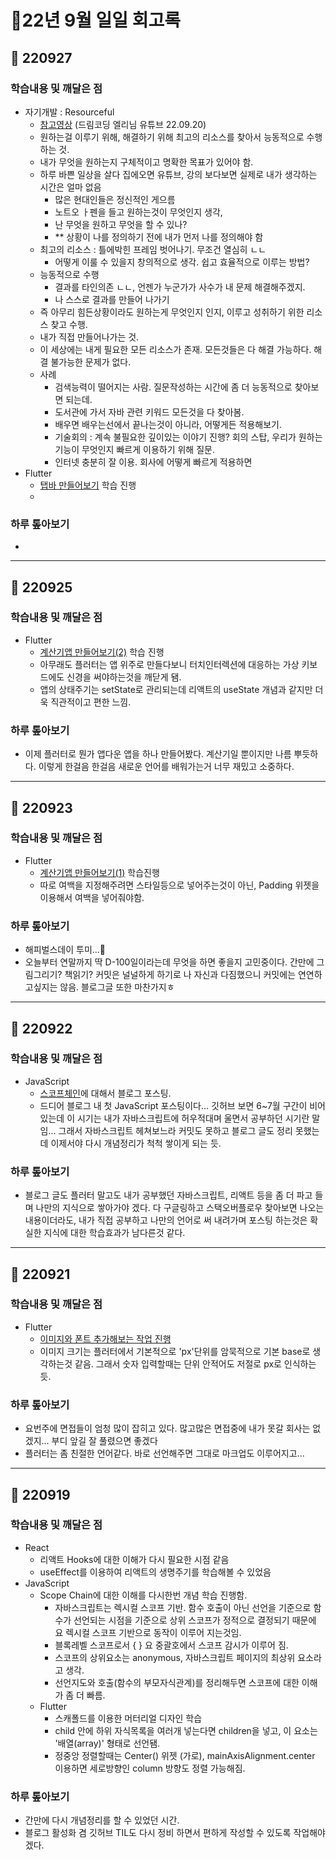 # 🔅22년 9월 일일 회고록

## 🐤 220927
### 학습내용 및 깨달은 점
- 자기개발 : Resourceful
  - [참고영상](https://youtu.be/Cl84bjVp5TI) (드림코딩 엘리님 유튜브 22.09.20)
  - 원하는걸 이루기 위해, 해결하기 위해 최고의 리소스를 찾아서 능동적으로 수행하는 것.
  - 내가 무엇을 원하는지 구체적이고 명확한 목표가 있어야 함.
  - 하루 바쁜 일상을 살다 집에오면 유튜브, 강의 보다보면 실제로 내가 생각하는 시간은 얼마 없음
    - 많은 현대인들은 정신적인 게으름
    - 노트오 ㅏ펜을 들고 원하는것이 무엇인지 생각,
    - 난 무엇을 원하고 무엇을 할 수 있나?
    - ** 상황이 나를 정의하기 전에 내가 먼저 나를 정의해야 함
  - 최고의 리소스 : 틀에박힌 프레임 벗어나기. 무조건 열심히 ㄴㄴ
    - 어떻게 이룰 수 있을지 창의적으로 생각. 쉽고 효율적으로 이루는 방법?
  - 능동적으로 수행
    - 결과를 타인의존 ㄴㄴ, 언젠가 누군가가 사수가 내 문제 해결해주겠지.
    - 나 스스로 결과를 만들어 나가기
  - 즉 아무리 힘든상황이라도 원하는게 무엇인지 인지, 이루고 성취하기 위한 리소스 찾고 수행.
  - 내가 직접 만들어나가는 것.
  - 이 세상에는 내게 필요한 모든 리소스가 존재. 모든것들은 다 해결 가능하다. 해결 불가능한 문제가 없다.
  - 사례
    - 검색능력이 떨어지는 사람. 질문작성하는 시간에 좀 더 능동적으로 찾아보면 되는데.
    - 도서관에 가서 자바 관련 키워드 모든것을 다 찾아봄. 
    - 배우면 배우는선에서 끝나는것이 아니라, 어떻게든 적용해보기.
    - 기술회의 : 계속 불필요한 깊이있는 이야기 진행? 회의 스탑, 우리가 원하는 기능이 무엇인지 빠르게 이용하기 위해 질문.
    - 인터넷 충분히 잘 이용. 회사에 어떻게 빠르게 적용하면 
- Flutter
  - [탭바 만들어보기](https://ryungom.tistory.com/103) 학습 진행
  - 



### 하루 톺아보기
- 
---


## 🐤 220925
### 학습내용 및 깨달은 점
- Flutter
  - [계산기앱 만들어보기(2)](https://ryungom.tistory.com/102) 학습 진행
  - 아무래도 플러터는 앱 위주로 만들다보니 터치인터렉션에 대응하는 가상 키보드에도 신경을 써야하는것을 깨닫게 됌.
  - 앱의 상태주기는 setState로 관리되는데 리액트의 useState 개념과 같지만 더욱 직관적이고 편한 느낌.

### 하루 톺아보기
  - 이제 플러터로 뭔가 앱다운 앱을 하나 만들어봤다. 계산기일 뿐이지만 나름 뿌듯하다. 이렇게 한걸음 한걸음 새로운 언어를 배워가는거 너무 재밌고 소중하다.

---
## 🐤 220923
### 학습내용 및 깨달은 점
- Flutter
  - [계산기앱 만들어보기(1)](https://ryungom.tistory.com/101) 학습진행
  - 따로 여백을 지정해주려면 스타일등으로 넣어주는것이 아닌, Padding 위젯을 이용해서 여백을 넣어줘야함.

### 하루 톺아보기
- 해피벌스데이 투미...🌈 
- 오늘부터 연말까지 딱 D-100일이라는데 무엇을 하면 좋을지 고민중이다. 간만에 그림그리기? 책읽기? 커밋은 널널하게 하기로 나 자신과 다짐했으니 커밋에는 연연하고싶지는 않음. 블로그글 또한 마찬가지ㅎ
---

## 🐤 220922
### 학습내용 및 깨달은 점
- JavaScript
  - [스코프체인](https://ryungom.tistory.com/100)에 대해서 블로그 포스팅.
  - 드디어 블로그 내 첫 JavaScript 포스팅이다... 깃허브 보면 6~7월 구간이 비어있는데 이 시기는 내가 자바스크립트에 허우적대며 울면서 공부하던 시기란 말임... 그래서 자바스크립트 헤쳐보느라 커밋도 못하고 블로그 글도 정리 못했는데 이제서야 다시 개념정리가 척척 쌓이게 되는 듯.

### 하루 톺아보기
- 블로그 글도 플러터 말고도 내가 공부했던 자바스크립트, 리액트 등을 좀 더 파고 들며 나만의 지식으로 쌓아가야 겠다. 다 구글링하고 스택오버플로우 찾아보면 나오는 내용이더라도, 내가 직접 공부하고 나만의 언어로 써 내려가며 포스팅 하는것은 확실한 지식에 대한 학습효과가 남다른것 같다.
---

## 🐤 220921
### 학습내용 및 깨달은 점
- Flutter
  - [이미지와 폰트 추가해보는 작업 진행](https://ryungom.tistory.com/99)
  - 이미지 크기는 플러터에서 기본적으로 'px'단위를 암묵적으로 기본 base로 생각하는것 같음. 그래서 숫자 입력할때는 단위 안적어도 저절로 px로 인식하는듯.
### 하루 톺아보기
 - 요번주에 면접들이 엄청 많이 잡히고 있다. 많고많은 면접중에 내가 못갈 회사는 없겠지... 부디 앞길 잘 풀렸으면 좋겠다
 - 플러터는 좀 친절한 언어같다. 바로 선언해주면 그대로 마크업도 이루어지고...
---

## 🐤 220919
### 학습내용 및 깨달은 점
- React
  - 리액트 Hooks에 대한 이해가 다시 필요한 시점 같음
  - useEffect를 이용하여 리액트의 생명주기를 학습해볼 수 있었음
- JavaScript
  - Scope Chain에 대한 이해를 다시한번 개념 학습 진행함.
    - 자바스크립트는 렉시컬 스코프 기반. 함수 호출이 아닌 선언을 기준으로 함수가 선언되는 시점을 기준으로 상위 스코프가 정적으로 결정되기 때문에 요 렉시컬 스코프 기반으로 동작이 이루어 지는것임.
    - 블록레벨 스코프로서 { } 요 중괄호에서 스코프 감시가 이루어 짐.
    - 스코프의 상위요소는 anonymous, 자바스크립트 페이지의 최상위 요소라고 생각.
    - 선언지도와 호출(함수의 부모자식관계)를 정리해두면 스코프에 대한 이해가 좀 더 빠름.
  - Flutter
    - 스캐폴드를 이용한 머터리얼 디자인 학습
    - child 안에 하위 자식목록을 여러개 넣는다면 children을 넣고, 이 요소는 '배열(array)' 형태로 선언됌.
    - 정중앙 정렬할때는 Center() 위젯 (가로), mainAxisAlignment.center 이용하면 세로방향인 column 방향도 정렬 가능해짐.
### 하루 톺아보기
- 간만에 다시 개념정리를 할 수 있었던 시간.
- 블로그 활성화 겸 깃허브 TIL도 다시 정비 하면서 편하게 작성할 수 있도록 작업해야겠다.
